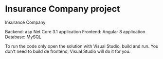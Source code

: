 # Insurance Company project
Insurance Company

Backend: asp Net Core 3.1 application
Frontend: Angular 8 application
Database: MySQL

To run the code only open the solution with Visual Studio, build and run. You don't need to build de frontend, Visual Studio will do it for you.
